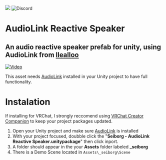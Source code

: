 [![](https://dcbadge.vercel.app/api/server/gjKQffg2wH?style=flat)](https://discord.gg/gjKQffg2wH)
![Discord](https://img.shields.io/discord/637169472586645516?style=flat&logo=Discord&logoColor=white&label=Discord&labelColor=rgba(155%2C%20155%2C%20155%2C%201)&color=rgba(148%2C%20219%2C%20255%2C%201)&link=https%3A%2F%2Fdiscord.gg%2FgjKQffg2wH)


# AudioLink Reactive Speaker
## An audio reactive speaker prefab for unity, using AudioLink from [llealloo](https://github.com/llealloo/vrc-udon-audio-link/tree/master)
[![Video](https://img.youtube.com/vi/EgExCmWivkI/maxresdefault.jpg)](https://www.youtube.com/watch?v=EgExCmWivkI)

This asset needs [AudioLink](https://github.com/llealloo/vrc-udon-audio-link/releases) installed in your Unity project to have full functionality.
# Instalation
If installing for VRChat, I strongly reccomend using [VRChat Creator Companion](https://vcc.docs.vrchat.com/) to keep your project packages updated.
1. Open your Unity project and make sure [AudioLink](https://github.com/llealloo/vrc-udon-audio-link/releases) is installed
2. With your project focused, doubble click the "**Seiborg - AudioLink Reactive Speaker.unitypackage**" then click inport.
3. A folder should appear in the your **Assets** folder labeled **_seiborg**
4. There is a Demo Scene located in ```Assets\_seiborg\Scene```
